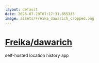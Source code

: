 ```yaml
---
layout: default
date: 2025-07-20T07:17:31.855333
image: assets/Freika_dawarich_cropped.png
---
```


# [Freika/dawarich](https://github.com/Freika/dawarich)

self-hosted location history app
